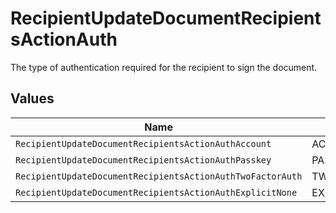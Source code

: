# RecipientUpdateDocumentRecipientsActionAuth

The type of authentication required for the recipient to sign the document.


## Values

| Name                                                       | Value                                                      |
| ---------------------------------------------------------- | ---------------------------------------------------------- |
| `RecipientUpdateDocumentRecipientsActionAuthAccount`       | ACCOUNT                                                    |
| `RecipientUpdateDocumentRecipientsActionAuthPasskey`       | PASSKEY                                                    |
| `RecipientUpdateDocumentRecipientsActionAuthTwoFactorAuth` | TWO_FACTOR_AUTH                                            |
| `RecipientUpdateDocumentRecipientsActionAuthExplicitNone`  | EXPLICIT_NONE                                              |